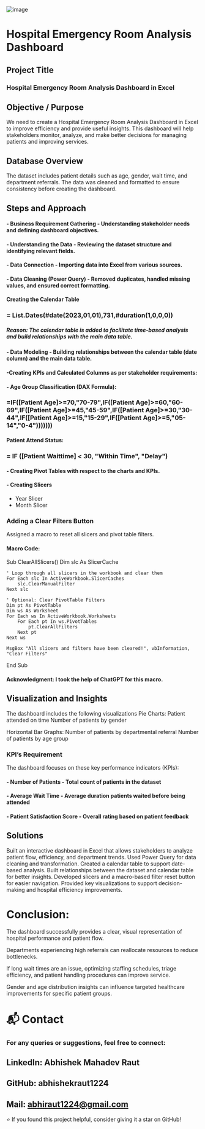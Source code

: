 
![image](https://github.com/user-attachments/assets/05345e43-4f14-40c5-b420-fae2c19c5889)

# Hospital Emergency Room Analysis Dashboard

## Project Title
### Hospital Emergency Room Analysis Dashboard in Excel

## Objective / Purpose
We need to create a Hospital Emergency Room Analysis Dashboard in Excel to improve efficiency and provide useful insights. This dashboard will help stakeholders monitor, analyze, and make better decisions for managing patients and improving services.

## Database Overview
The dataset includes patient details such as age, gender, wait time, and department referrals. The data was cleaned and formatted to ensure consistency before creating the dashboard.

## Steps and Approach
#### - Business Requirement Gathering - Understanding stakeholder needs and defining dashboard objectives.

#### - Understanding the Data - Reviewing the dataset structure and identifying relevant fields.

#### - Data Connection - Importing data into Excel from various sources.

#### - Data Cleaning (Power Query) - Removed duplicates, handled missing values, and ensured correct formatting.

#### Creating the Calendar Table

### = List.Dates(#date(2023,01,01),731,#duration(1,0,0,0))

##### Reason: The calendar table is added to facilitate time-based analysis and build relationships with the main data table.

#### - Data Modeling - Building relationships between the calendar table (date column) and the main data table.

#### -Creating KPIs and Calculated Columns as per stakeholder requirements:

#### - Age Group Classification (DAX Formula):

### =IF([Patient Age]>=70,"70-79",IF([Patient Age]>=60,"60-69",IF([Patient Age]>=45,"45-59",IF([Patient Age]>=30,"30-44",IF([Patient Age]>=15,"15-29",IF([Patient Age]>=5,"05-14","0-4")))))))

#### Patient Attend Status:

### = IF ([Patient Waittime] < 30, "Within Time", "Delay")

#### - Creating Pivot Tables with respect to the charts and KPIs.

#### - Creating Slicers
- Year Slicer
- Month Slicer

### Adding a Clear Filters Button
Assigned a macro to reset all slicers and pivot table filters.
#### Macro Code:
Sub ClearAllSlicers()
    Dim slc As SlicerCache
    
    ' Loop through all slicers in the workbook and clear them
    For Each slc In ActiveWorkbook.SlicerCaches
        slc.ClearManualFilter
    Next slc
    
    ' Optional: Clear PivotTable Filters
    Dim pt As PivotTable
    Dim ws As Worksheet
    For Each ws In ActiveWorkbook.Worksheets
        For Each pt In ws.PivotTables
            pt.ClearAllFilters
        Next pt
    Next ws
    
    MsgBox "All slicers and filters have been cleared!", vbInformation, "Clear Filters"
End Sub

#### Acknowledgment: I took the help of ChatGPT for this macro.

## Visualization and Insights
The dashboard includes the following visualizations
Pie Charts: 
Patient attended on time
Number of patients by gender

Horizontal Bar Graphs:
Number of patients by departmental referral
Number of patients by age group

### KPI’s Requirement
The dashboard focuses on these key performance indicators (KPIs):

#### - Number of Patients - Total count of patients in the dataset

#### - Average Wait Time - Average duration patients waited before being attended

#### - Patient Satisfaction Score - Overall rating based on patient feedback

## Solutions

Built an interactive dashboard in Excel that allows stakeholders to analyze patient flow, efficiency, and department trends.
Used Power Query for data cleaning and transformation.
Created a calendar table to support date-based analysis.
Built relationships between the dataset and calendar table for better insights.
Developed slicers and a macro-based filter reset button for easier navigation.
Provided key visualizations to support decision-making and hospital efficiency improvements.


# Conclusion:
The dashboard successfully provides a clear, visual representation of hospital performance and patient flow.

Departments experiencing high referrals can reallocate resources to reduce bottlenecks.

If long wait times are an issue, optimizing staffing schedules, triage efficiency, and patient handling procedures can improve service.

Gender and age distribution insights can influence targeted healthcare improvements for specific patient groups.


# 📬 Contact
### For any queries or suggestions, feel free to connect:

## LinkedIn: Abhishek Mahadev Raut
## GitHub: abhishekraut1224
## Mail: abhiraut1224@gmail.com

⭐ If you found this project helpful, consider giving it a star on GitHub!
